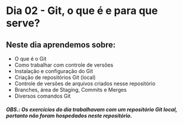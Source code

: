 # Dia 02 - Git, o que é e para que serve?

## Neste dia aprendemos sobre:

- O que é o Git
- Como trabalhar com controle de versões
- Instalação e configuração do Git
- Criação de repositórios Git (local)
- Controle de versões de arquivos criados nesse repositório
- Branches, área de Staging, Commits e Merges
- Diversos comandos Git

####  _OBS.: Os exercícios do dia trabalhavam com um repositório Git local, portanto não foram hospedados neste repositório._
